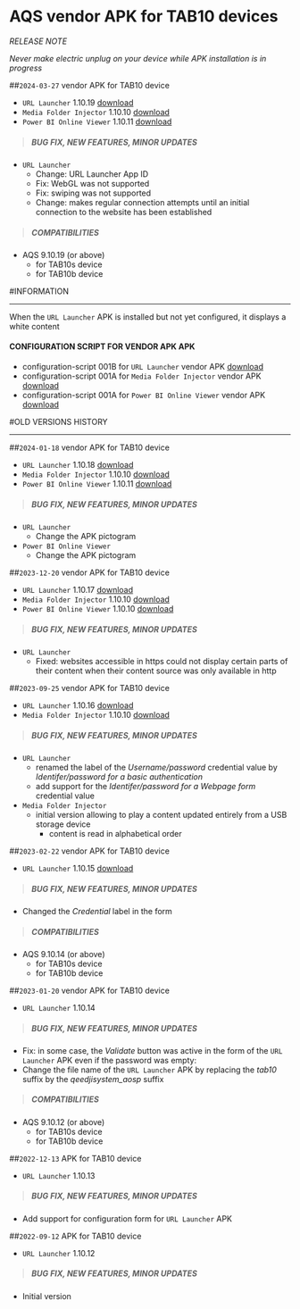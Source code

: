 # AQS vendor APK for TAB10 devices
*RELEASE NOTE*

*Never make electric unplug on your device while APK installation is in progress*

##`2024-03-27` vendor APK for TAB10 device
- `URL Launcher` 1.10.19 [download](https://github.com/innes-labs/archives/blob/main/downloads/tab10/APK/url_launcher-qeedjisystem_aosp-setup-1.10.19.apk)
- `Media Folder Injector` 1.10.10 [download](https://github.com/innes-labs/archives/blob/main/downloads/tab10/APK/media_folder_injector-qeedjisystem_aosp-setup-1.10.10.apk)
- `Power BI Online Viewer` 1.10.11 [download](https://github.com/innes-labs/archives/blob/main/downloads/amp300/APK/powerbi_online_viewer-qeedjisystem_aosp-setup-1.10.11.apk)

>##### **BUG FIX, NEW FEATURES, MINOR UPDATES**
- `URL Launcher`
	- Change: URL Launcher App ID
	- Fix: WebGL was not supported
	- Fix: swiping was not supported
	- Change: makes regular connection attempts until an initial connection to the website has been established
>##### **COMPATIBILITIES**
- AQS 9.10.19 (or above)
    - for TAB10s device
    - for TAB10b device

#INFORMATION
***********************************************************************
When the `URL Launcher` APK is installed but not yet configured, it displays a white content
#### **CONFIGURATION SCRIPT FOR VENDOR APK APK**
- configuration-script 001B for `URL Launcher` vendor APK [download](https://github.com/innes-labs/archives/blob/main/downloads/tab10/APK/url_launcher/000000000000.js)
- configuration-script 001A for `Media Folder Injector` vendor APK [download](https://github.com/innes-labs/archives/blob/main/downloads/tab10/APK/media_folder_injector/000000000000.js)
- configuration-script 001A for `Power BI Online Viewer` vendor APK [download](https://github.com/innes-labs/archives/blob/main/downloads/tab10/APK/powerbi_online_viewer/000000000000.js)

#OLD VERSIONS HISTORY
*********************************************************************************************************

##`2024-01-18` vendor APK for TAB10 device
- `URL Launcher` 1.10.18 [download](https://github.com/innes-labs/archives/blob/main/downloads/tab10/APK/url_launcher-qeedjisystem_aosp-setup-1.10.18.apk)
- `Media Folder Injector` 1.10.10 [download](https://github.com/innes-labs/archives/blob/main/downloads/tab10/APK/media_folder_injector-qeedjisystem_aosp-setup-1.10.10.apk)
- `Power BI Online Viewer` 1.10.11 [download](https://github.com/innes-labs/archives/blob/main/downloads/amp300/APK/powerbi_online_viewer-qeedjisystem_aosp-setup-1.10.11.apk)

>##### **BUG FIX, NEW FEATURES, MINOR UPDATES**
- `URL Launcher`
	- Change the APK pictogram
- `Power BI Online Viewer`
    - Change the APK pictogram

##`2023-12-20` vendor APK for TAB10 device
- `URL Launcher` 1.10.17 [download](https://github.com/innes-labs/archives/blob/main/downloads/tab10/APK/url_launcher-qeedjisystem_aosp-setup-1.10.17.apk)
- `Media Folder Injector` 1.10.10 [download](https://github.com/innes-labs/archives/blob/main/downloads/tab10/APK/media_folder_injector-qeedjisystem_aosp-setup-1.10.10.apk)
- `Power BI Online Viewer` 1.10.10 [download](https://github.com/innes-labs/archives/blob/main/downloads/amp300/APK/powerbi_online_viewer-qeedjisystem_aosp-setup-1.10.10.apk)

>##### **BUG FIX, NEW FEATURES, MINOR UPDATES**
- `URL Launcher`
	- Fixed: websites accessible in https could not display certain parts of their content when their content source was only available in http

##`2023-09-25` vendor APK for TAB10 device
- `URL Launcher` 1.10.16 [download](https://github.com/innes-labs/archives/blob/main/downloads/tab10/APK/url_launcher-qeedjisystem_aosp-setup-1.10.16.apk)
- `Media Folder Injector` 1.10.10 [download](https://github.com/innes-labs/archives/blob/main/downloads/tab10/APK/media_folder_injector-qeedjisystem_aosp-setup-1.10.10.apk)

>##### **BUG FIX, NEW FEATURES, MINOR UPDATES**
- `URL Launcher`
	- renamed the label of the *Username/password* credential value by *Identifer/password for a basic authentication*
	- add support for the *Identifer/password for a Webpage form* credential value
- `Media Folder Injector`
	- initial version allowing to play a content updated entirely from a USB storage device
		- content is read in alphabetical order

##`2023-02-22` vendor APK for TAB10 device
- `URL Launcher` 1.10.15 [download](https://github.com/innes-labs/archives/blob/main/downloads/tab10/APK/url_launcher-qeedjisystem_aosp-setup-1.10.15.apk)

>##### **BUG FIX, NEW FEATURES, MINOR UPDATES**
- Changed the *Credential* label in the form
>##### **COMPATIBILITIES**
- AQS 9.10.14 (or above)
    - for TAB10s device
    - for TAB10b device

##`2023-01-20` vendor APK for TAB10 device
- `URL Launcher` 1.10.14

>##### **BUG FIX, NEW FEATURES, MINOR UPDATES**
- Fix: in some case, the *Validate* button was active in the form of the `URL Launcher` APK even if the password was empty:
- Change the file name of the `URL Launcher` APK by replacing the *tab10* suffix by the *qeedjisystem_aosp* suffix
>##### **COMPATIBILITIES**
- AQS 9.10.12 (or above)
    - for TAB10s device
    - for TAB10b device

##`2022-12-13` APK for TAB10 device
- `URL Launcher` 1.10.13

>##### **BUG FIX, NEW FEATURES, MINOR UPDATES**
- Add support for configuration form for `URL Launcher` APK

##`2022-09-12` APK for TAB10 device
- `URL Launcher` 1.10.12

>##### **BUG FIX, NEW FEATURES, MINOR UPDATES**
- Initial version

